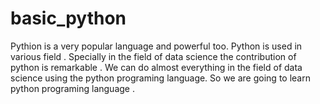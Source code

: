 # basic_python
Pythion is a very popular language and powerful too. Python is used in various field . Specially in the field of data science the contribution of python is remarkable . We can do almost everything in the field of data science using the python programing language. So we are going to learn python programing language .  
